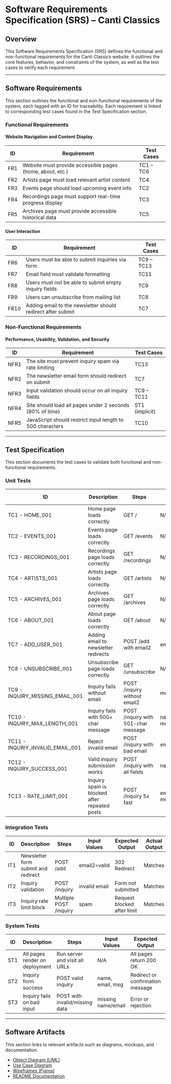 # Software Requirements Specification (SRS) – Canti Classics

## Overview
This Software Requirements Specification (SRS) defines the functional and non-functional requirements for the Canti Classics website. It outlines the core features, behavior, and constraints of the system, as well as the test cases to verify each requirement.

---

## Software Requirements

This section outlines the functional and non-functional requirements of the system, each tagged with an ID for traceability. Each requirement is linked to corresponding test cases found in the Test Specification section.

### Functional Requirements

#### Website Navigation and Content Display

| ID  | Requirement                                               | Test Cases        |
|-----|-----------------------------------------------------------|-------------------|
| FR1 | Website must provide accessible pages (home, about, etc.) | TC1 – TC6         |
| FR2 | Artists page must load relevant artist content            | TC4               |
| FR3 | Events page should load upcoming event info               | TC2               |
| FR4 | Recordings page must support real-time progress display   | TC3               |
| FR5 | Archives page must provide accessible historical data     | TC5               |

#### User Interaction

| ID  | Requirement                                                  | Test Cases        |
|-----|--------------------------------------------------------------|-------------------|
| FR6 | Users must be able to submit inquiries via form              | TC9 – TC13        |
| FR7 | Email field must validate formatting                         | TC11              |
| FR8 | Users must not be able to submit empty inquiry fields        | TC9               |
| FR9 | Users can unsubscribe from mailing list                      | TC8               |
| FR10| Adding email to the newsletter should redirect after submit  | TC7               |

### Non-Functional Requirements

#### Performance, Usability, Validation, and Security

| ID   | Requirement                                                  | Test Cases           |
|------|--------------------------------------------------------------|----------------------|
| NFR1 | The site must prevent inquiry spam via rate limiting         | TC13                 |
| NFR2 | The newsletter email form should redirect on submit          | TC7                  |
| NFR3 | Input validation should occur on all inquiry fields          | TC9 – TC11           |
| NFR4 | Site should load all pages under 2 seconds (80% of time)     | ST1 (implicit)       |
| NFR5 | JavaScript should restrict input length to 500 characters    | TC10                 |

---

## Test Specification

This section documents the test cases to validate both functional and non-functional requirements.

### Unit Tests

| ID                   | Description                                           | Steps                                      | Input Values                                            | Expected Output                                           | Actual Output | Pass/Fail | Requirement Link   |
|----------------------|-------------------------------------------------------|--------------------------------------------|----------------------------------------------------------|------------------------------------------------------------|----------------|------------|---------------------|
| TC1 - HOME_001       | Home page loads correctly                             | GET /                                       | N/A                                                      | 200 OK + contains 'Home'                                  | Matches        | Pass      | FR1                 |
| TC2 - EVENTS_001     | Events page loads correctly                           | GET /events                                 | N/A                                                      | 200 OK + contains 'Events'                                | Matches        | Pass      | FR3                 |
| TC3 - RECORDINGS_001 | Recordings page loads correctly                       | GET /recordings                             | N/A                                                      | 200 OK + contains 'Recordings'                            | Matches        | Pass      | FR4                 |
| TC4 - ARTISTS_001    | Artists page loads correctly                          | GET /artists                                | N/A                                                      | 200 OK + contains 'Artists'                               | Matches        | Pass      | FR2                 |
| TC5 - ARCHIVES_001   | Archives page loads correctly                         | GET /archives                               | N/A                                                      | 200 OK + contains 'Archives'                              | Matches        | Pass      | FR5                 |
| TC6 - ABOUT_001      | About page loads correctly                            | GET /about                                  | N/A                                                      | 200 OK + contains 'About'                                 | Matches        | Pass      | FR1                 |
| TC7 - ADD_USER_001   | Adding email to newsletter redirects                  | POST /add with email2                       | email2='test@example.com'                                | 302 Redirect                                               | Matches        | Pass      | FR10, NFR2          |
| TC8 - UNSUBSCRIBE_001| Unsubscribe page loads correctly                      | GET /unsubscribe                            | N/A                                                      | 200 OK + contains 'Unsubscribe'                           | Matches        | Pass      | FR9                 |
| TC9 - INQUIRY_MISSING_EMAIL_001 | Inquiry fails without email              | POST /inquiry without email2                | message='test'                                           | 400 or no redirect                                         | Matches        | Pass      | FR6, FR8, NFR3      |
| TC10 - INQUIRY_MAX_LENGTH_001  | Inquiry fails with 500+ char message       | POST /inquiry with 501-char message        | name=bob, email2=valid, message=501-char string          | Error or rejection                                         | Matches        | Pass      | NFR3, NFR5          |
| TC11 - INQURIY_INVALID_EMAIL_001| Reject invalid email                     | POST /inquiry with bad email                | email2="invalid-email"                                   | Error or rejection                                         | Matches        | Pass      | FR7, NFR3           |
| TC12 - INQUIRY_SUCCESS_001     | Valid inquiry submission works              | POST /inquiry with all fields               | name, email2, message                                    | Confirmation or redirect                                  | Matches        | Pass      | FR6, NFR3           |
| TC13 - RATE_LIMIT_001          | Inquiry spam is blocked after repeated posts| POST /inquiry 5x fast                       | email2="test@example.com", message="Spam"                | Block submission                                           | Matches        | Pass      | NFR1                |

### Integration Tests

| ID  | Description                              | Steps                  | Input Values       | Expected Output               | Actual Output | Pass/Fail | Requirement Link |
|-----|------------------------------------------|------------------------|--------------------|-------------------------------|---------------|-----------|------------------|
| IT1 | Newsletter form submit and redirect       | POST /add              | email2=valid       | 302 Redirect                  | Matches       | Pass      | FR10, NFR2       |
| IT2 | Inquiry validation                        | POST /inquiry          | invalid email      | Form not submitted            | Matches       | Pass      | FR6, NFR3        |
| IT3 | Inquiry rate limit block                  | Multiple POST /inquiry | spam               | Request blocked after limit   | Matches       | Pass      | FR6, NFR1        |

### System Tests

| ID  | Description                       | Steps                          | Input Values       | Expected Output                   | Actual Output | Pass/Fail | Requirement Link |
|-----|-----------------------------------|--------------------------------|--------------------|-----------------------------------|---------------|-----------|------------------|
| ST1 | All pages render on deployment    | Run server and visit all URLs  | N/A                | All pages return 200 OK           | Matches       | Pass      | FR1 – FR5         |
| ST2 | Inquiry form success              | POST valid inquiry             | name, email, msg   | Redirect or confirmation message | Matches       | Pass      | FR6               |
| ST3 | Inquiry fails on bad input        | POST with invalid/missing data | missing name/email | Error or rejection                | Matches       | Pass      | NFR3, FR8         |

---

## Software Artifacts

This section links to relevant artifacts such as diagrams, mockups, and documentation.

* [Object Diagram (UML)](object_diagram/object_diagram.pdf)
* [Use Case Diagram](use_case_diagram/use_case.pdf)
* [Wireframes (Figma)](https://www.figma.com/design/0Xzhok5Oy4v0Unploml0uV/Laptop-Wireframe?node-id=0-1&p=f&t=iGpN02jtw0xpjcEC-0)
* [README Documentation](README.md)

